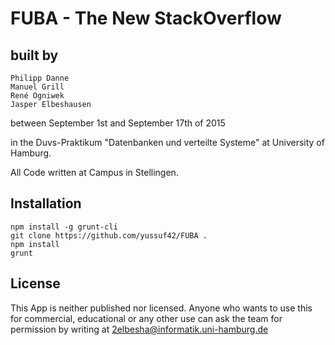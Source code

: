 FUBA - The New StackOverflow
============

built by 
-------
	Philipp Danne
	Manuel Grill
	René Ogniwek
	Jasper Elbeshausen

between September 1st and September 17th of 2015

in the Duvs-Praktikum "Datenbanken und verteilte Systeme"
at University of Hamburg.

All Code written at Campus in Stellingen.


Installation
-------

    npm install -g grunt-cli
    git clone https://github.com/yussuf42/FUBA .
    npm install
    grunt

License
-------

This App is neither published nor licensed.
Anyone who wants to use this for commercial, educational or any other use can ask the team for permission by writing at 2elbesha@informatik.uni-hamburg.de
